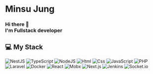 <!--
**kkam678/kkam678** is a ✨ _special_ ✨ repository because its `README.md` (this file) appears on your GitHub profile.

Here are some ideas to get you started:

- 🔭 I’m currently working on ...
- 🌱 I’m currently learning ...
- 👯 I’m looking to collaborate on ...
- 🤔 I’m looking for help with ...
- 💬 Ask me about ...
- 📫 How to reach me: ...
- 😄 Pronouns: ...
- ⚡ Fun fact: ...
-->
# Minsu Jung
### Hi there 👋 </br>I'm Fullstack developer

## 💻 My Stack
<img alt="NestJS" src ="https://img.shields.io/badge/nestjs-ea2845.svg?&style=for-the-badge&logo=nestjs&logoColor=white"/> <img alt="TypeScript" src ="https://img.shields.io/badge/TypeScript-3776AB.svg?&style=for-the-badge&logo=TypeScript&logoColor=white"/> <img alt="NodeJS" src ="https://img.shields.io/badge/NodeJS-026e00.svg?&style=for-the-badge&logo=node.js&logoColor=white"/> <img alt="Html" src ="https://img.shields.io/badge/HTML5-E34F26.svg?&style=for-the-badge&logo=HTML5&logoColor=white"/> <img alt="Css" src ="https://img.shields.io/badge/CSS3-1572B6.svg?&style=for-the-badge&logo=CSS3&logoColor=white"/> <img alt="JavaScript" src ="https://img.shields.io/badge/JavaScriipt-F7DF1E.svg?&style=for-the-badge&logo=JavaScript&logoColor=black"/> <img alt="PHP" src ="https://img.shields.io/badge/PHP-7a86b8.svg?&style=for-the-badge&logo=PHP&logoColor=white"/> <img alt="Laravel" src ="https://img.shields.io/badge/Laravel-E34F26.svg?&style=for-the-badge&logo=Laravel&logoColor=white"/> <img alt="Docker" src ="https://img.shields.io/badge/Docker-0073ec.svg?&style=for-the-badge&logo=Docker&logoColor=white"/>
<img alt="React" src ="https://img.shields.io/badge/react-61dbfb.svg?&style=for-the-badge&logo=react&logoColor=white"/> <img alt="Mobx" src ="https://img.shields.io/badge/Mobx-db5a13.svg?&style=for-the-badge&logo=Mobx&logoColor=white"/> <img alt="Next.js" src ="https://img.shields.io/badge/nextjs-000000.svg?&style=for-the-badge&logo=next.js&logoColor=white"/> <img alt="Jenkins" src ="https://img.shields.io/badge/Jenkins-db5a13.svg?&style=for-the-badge&logo=Jenkins&logoColor=white"/> <img alt="Socket.io" src ="https://img.shields.io/badge/Socket.io-ffffff.svg?&style=for-the-badge&logo=Socket.io&logoColor=black"/>

